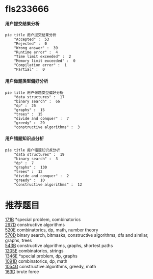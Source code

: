 # fls233666

<!-- tabs:start -->



#### **用户提交结果分析**

```mermaid
pie title 用户提交结果分析
    "Accepted" :  53
    "Rejected" :  0
    "Wrong answer" :  39
    "Runtime error" :  4
    "Time limit exceeded" :  2
    "Memory limit exceeded" :  0
    "Compilation error" :  1
    "Partial" :  0
```

#### **用户做题类型偏好分析**

```mermaid
pie title 用户做题类型偏好分析
    "data structures" :  17
    "binary search" :  66
    "dp" :  26
    "graphs" :  15
    "trees" :  15
    "divide and conquer" :  7
    "greedy" :  29
    "constructive algorithms" :  3
```
#### **用户错题知识点分析**

```mermaid
pie title 用户错题知识点分析
    "data structures" :  19
    "binary search" :  3
    "dp" :  7
    "graphs" :  130
    "trees" :  12
    "divide and conquer" :  2
    "greedy" :  10
    "constructive algorithms" :  12
```



<!-- tabs:end -->
# 推荐题目
[171B](https://codeforces.com/contest/171/problem/B)		*special problem,
                        combinatorics		  
[297D](https://codeforces.com/contest/297/problem/D)		constructive algorithms		  
[520E](https://codeforces.com/contest/520/problem/E)		combinatorics,
                        dp,
                        math,
                        number theory		  
[570D](https://codeforces.com/contest/570/problem/D)		binary search,
                        bitmasks,
                        constructive algorithms,
                        dfs and similar,
                        graphs,
                        trees		  
[543B](https://codeforces.com/contest/543/problem/B)		constructive algorithms,
                        graphs,
                        shortest paths		  
[1205E](https://codeforces.com/contest/1205/problem/E)		combinatorics,
                        strings		  
[1346E](https://codeforces.com/contest/1346/problem/E)		*special problem,
                        dp,
                        graphs		  
[1091D](https://codeforces.com/contest/1091/problem/D)		combinatorics,
                        dp,
                        math		  
[1054G](https://codeforces.com/contest/1054/problem/G)		constructive algorithms,
                        greedy,
                        math		  
[163D](https://codeforces.com/contest/163/problem/D)		brute force		  
